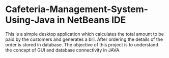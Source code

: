 # Cafeteria-Management-System-Using-Java in NetBeans IDE
This is a simple desktop application which calculates the total amount to be paid by the customers and generates a bill.
After ordering the details of the order is stored in database.
The objective of this project is to understand the concept of GUI and database connectivity in JAVA.
